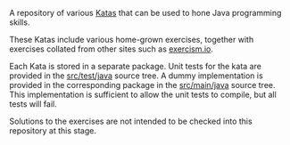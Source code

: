 A repository of various [Katas](http://codekata.com/kata/codekata-intro) that
can be used to hone Java programming skills.

These Katas include various home-grown exercises, together with exercises
collated from other sites such as [exercism.io](http://exercism.io).

Each Kata is stored in a separate package.  Unit tests for the kata are
provided in the [src/test/java](src/test/java) source tree.  A dummy
implementation is provided in the corresponding package in the
[src/main/java](src/main/java) source tree.  This implementation is sufficient
to allow the unit tests to compile, but all tests will fail.

Solutions to the exercises are not intended to be checked into this
repository at this stage.